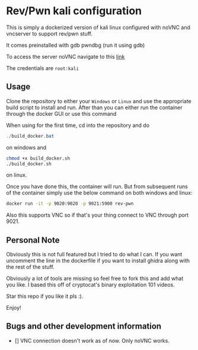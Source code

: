 # Rev/Pwn kali configuration


This is simply a dockerized version of kali linux configured with noVNC and vncserver to support rev/pwn stuff.

It comes preinstalled with gdb pwndbg (run it using gdb)

To access the server noVNC navigate to this [link](http://localhost:9020/vnc.html?resize=scale)

The credentials are `root:kali`

## Usage

Clone the repository to either your `Windows` or `Linux` and use the appropriate build script to install and run. After than you can either run the container through the docker GUI or use this command

When using for the first time, cd into the repository and do

```powershell
./build_docker.bat
```

on windows and

```bash
chmod +x build_docker.sh
./build_docker.sh
```

on linux.

Once you have done this, the container will run. But from subsequent runs of the container simply use the below command on both windows and linux:

```bash
docker run -it -p 9020:9020 -p 9021:5900 rev-pwn
```

Also this supports VNC so if that's your thing connect to VNC through port 9021.

## Personal Note
Obviously this is not full featured but I tried to do what I can. If you want uncomment the line in the dockerfile if you want to install ghidra along with the rest of the stuff. 

Obviously a lot of tools are missing so feel free to fork this and add what you like. I based this off of cryptocat's binary exploitation 101 videos.

Star this repo if you like it pls :).

Enjoy!

## Bugs and other development information
- [] VNC connection doesn't work as of now. Only noVNC works.
